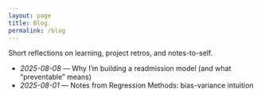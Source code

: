 ```yaml
---
layout: page
title: Blog
permalink: /blog
---
```


Short reflections on learning, project retros, and notes-to-self.

- *2025-08-08* — Why I’m building a readmission model (and what “preventable” means)
- *2025-08-01* — Notes from Regression Methods: bias-variance intuition
